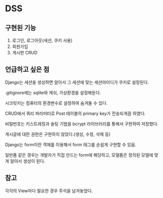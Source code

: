 # DSS

## 구현된 기능
1. 로그인, 로그아웃(세션, 쿠키  사용)
2. 회원가입
3. 게시판 CRUD

## 언급하고 싶은 점

Django는 세션을 생성하면 알아서 그 세션에 맞는 세션아이디가 쿠키로 설정된다.

.gitignore에는 sqlite와 캐쉬, 가상환경을 설정해둔다.

시크릿키는 컴퓨터의 환경변수로 설정하여 숨겨둘 수 있다.

CRUD에서 쿼리 파라미터로 Post 테이블의 primary key가 전송되게끔 하였다.

비밀번호는 키스트레칭과 솔팅 기법을 bcrypt 라이브러리를 통해서 구현하여 저장했다.

게시글에 대한 권한은 구현하지 않았다.(생성, 수정, 삭제 등)

Django는 form이란 객체를 이용해서 form 태그를 손쉽게 구현할 수 있음.

일반폼 같은 경우는 개발자가 직접 만드는 form에 해당하고, 모델폼은 정의된 모델에 맞게 알아서 생성이 된다.

## 참고
각각의 View마다 필요한 경우 주석을 남겨놓았다.
